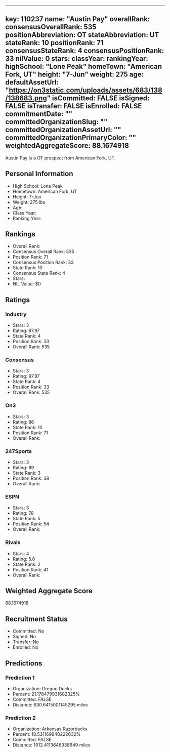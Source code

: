 ---
  key: 110237
  name: "Austin Pay"
  overallRank: 
  consensusOverallRank: 535
  positionAbbreviation: OT
  stateAbbreviation: UT
  stateRank: 10
  positionRank: 71
  consensusStateRank: 4
  consensusPositionRank: 33
  nilValue: 0
  stars: 
  classYear: 
  rankingYear: 
  highSchool: "Lone Peak"
  homeTown: "American Fork, UT"
  height: "7-Jun"
  weight: 275
  age: 
  defaultAssetUrl: "https://on3static.com/uploads/assets/683/138/138683.png"
  isCommitted: FALSE
  isSigned: FALSE
  isTransfer: FALSE
  isEnrolled: FALSE
  commitmentDate: ""
  committedOrganizationSlug: ""
  committedOrganizationAssetUrl: ""
  committedOrganizationPrimaryColor: ""
  weightedAggregateScore: 88.1674918
  ---
  
  Austin Pay is a OT prospect from American Fork, UT.
  
  ## Personal Information
  - High School: Lone Peak
  - Hometown: American Fork, UT
  - Height: 7-Jun
  - Weight: 275 lbs
  - Age: 
  - Class Year: 
  - Ranking Year: 
  
  ## Rankings
  - Overall Rank: 
  - Consensus Overall Rank: 535
  - Position Rank: 71
  - Consensus Position Rank: 33
  - State Rank: 10
  - Consensus State Rank: 4
  - Stars: 
  - NIL Value: $0
  
  ## Ratings
  
  ### Industry
  - Stars: 3
  - Rating: 87.97
  - State Rank: 4
  - Position Rank: 33
  - Overall Rank: 535
  
  ### Consensus
  - Stars: 3
  - Rating: 87.97
  - State Rank: 4
  - Position Rank: 33
  - Overall Rank: 535
  
  ### On3
  - Stars: 3
  - Rating: 86
  - State Rank: 10
  - Position Rank: 71
  - Overall Rank: 
  
  ### 247Sports
  - Stars: 3
  - Rating: 89
  - State Rank: 3
  - Position Rank: 38
  - Overall Rank: 
  
  ### ESPN
  - Stars: 3
  - Rating: 78
  - State Rank: 5
  - Position Rank: 54
  - Overall Rank: 
  
  ### Rivals
  - Stars: 4
  - Rating: 5.8
  - State Rank: 2
  - Position Rank: 41
  - Overall Rank: 
  
  ## Weighted Aggregate Score
  88.1674918
  
  ## Recruitment Status
  - Committed: No
  - Signed: No
  - Transfer: No
  - Enrolled: No
  
  
  
  ## Predictions
  
  ### Prediction 1
  - Organization: Oregon Ducks
  - Percent: 21.178479931682325%
  - Committed: FALSE
  - Distance: 630.6415001145295 miles
  
  ### Prediction 2
  - Organization: Arkansas Razorbacks
  - Percent: 18.531169940222032%
  - Committed: FALSE
  - Distance: 1012.4113648938649 miles
  